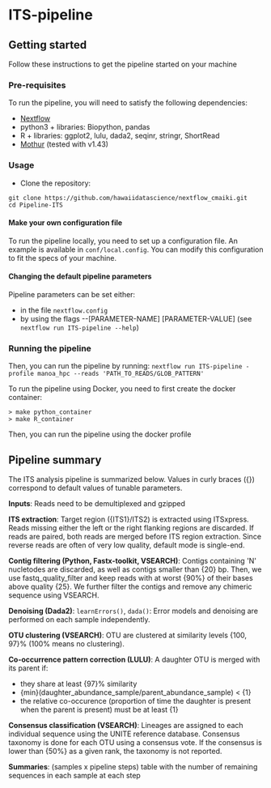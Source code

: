 # ITS-pipeline

## Getting started

Follow these instructions to get the pipeline started on your machine

### Pre-requisites

To run the pipeline, you will need to satisfy the following dependencies:

- [Nextflow](https://www.nextflow.io/docs/latest/getstarted.html)
- python3 + libraries: Biopython, pandas
- R + libraries: ggplot2, lulu, dada2, seqinr, stringr, ShortRead
- [Mothur](https://github.com/mothur/mothur) (tested with v1.43) 

### Usage

- Clone the repository:
```
git clone https://github.com/hawaiidatascience/nextflow_cmaiki.git
cd Pipeline-ITS
```

#### Make your own configuration file
To run the pipeline locally, you need to set up a configuration file. An example is available in `conf/local.config`.
You can modify this configuration to fit the specs of your machine.

#### Changing the default pipeline parameters

Pipeline parameters can be set either:
- in the file `nextflow.config`
- by using the flags --[PARAMETER-NAME] [PARAMETER-VALUE] (see `nextflow run ITS-pipeline --help`)

### Running the pipeline

Then, you can run the pipeline by running:
`nextflow run ITS-pipeline -profile manoa_hpc --reads 'PATH_TO_READS/GLOB_PATTERN'`

To run the pipeline using Docker, you need to first create the docker container:
```
> make python_container
> make R_container
```

Then, you can run the pipeline using the docker profile

## Pipeline summary

The ITS analysis pipeline is summarized below. Values in curly braces ({}) correspond to default values of tunable parameters.

**Inputs**: 
Reads need to be demultiplexed and gzipped

**ITS extraction**: 
Target region ({ITS1}/ITS2) is extracted using ITSxpress. Reads missing either the left or the right flanking regions are discarded. If reads are paired, both reads are merged before ITS region extraction. Since reverse reads are often of very low quality, default mode is single-end.

**Contig filtering (Python, Fastx-toolkit, VSEARCH)**: 
Contigs containing 'N' nucletodes are discarded, as well as contigs smaller than {20} bp. Then, we use fastq_quality_filter and keep reads with at worst {90%} of their bases above quality {25}. We further filter the contigs and remove any chimeric sequence using VSEARCH.

**Denoising (Dada2)**: 
`learnErrors()`, `dada()`: Error models and denoising are performed on each sample independently.

**OTU clustering (VSEARCH)**: 
OTU are clustered at similarity levels {100, 97}% (100% means no clustering).

**Co-occurrence pattern correction (LULU)**: 
A daughter OTU is merged with its parent if:
* they share at least {97}% similarity
* {min}(daughter\_abundance\_sample/parent\_abundance\_sample) < {1}
* the relative co-occurence (proportion of time the daughter is present when the parent is present) must be at least {1}

**Consensus classification (VSEARCH)**: 
Lineages are assigned to each individual sequence using the UNITE reference database. Consensus taxonomy is done for each OTU using a consensus vote. If the consensus is lower than {50%} as a given rank, the taxonomy is not reported.

**Summaries**: 
(samples x pipeline steps) table with the number of remaining sequences in each sample at each step
